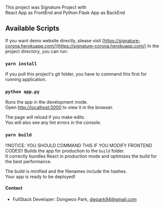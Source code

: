 This project was Signature Project with <br />
React App as FrontEnd and Python Flask App as BackEnd

## Available Scripts

If you want demo website directly, please visit [https://signature-corona.herokuapp.com/](https://signature-corona.herokuapp.com/)
In the project directory, you can run:

### `yarn install` 
If you pull this project's git folder, 
you have to command this first for running application.

### `python app.py`

Runs the app in the development mode.<br />
Open [http://localhost:5000](http://localhost:5000) to view it in the browser.

The page will reload if you make edits.<br />
You will also see any lint errors in the console.

### `yarn build`

!!NOTICE: YOU SHOULD COMMAND THIS IF YOU MODIFY FRONTEND CODES!!
Builds the app for production to the `build` folder.<br />
It correctly bundles React in production mode and optimizes the build for the best performance.

The build is minified and the filenames include the hashes.<br />
Your app is ready to be deployed!

#### Contact 
* FullStack Developer: Dongwoo Park, dwpark94@gmail.com 